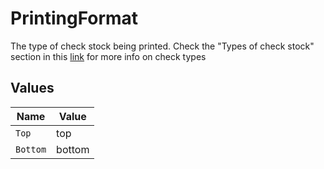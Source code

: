# PrintingFormat

The type of check stock being printed. Check the "Types of check stock" section in this [link](https://support.gusto.com/article/999877761000000/Pay-your-team-by-check) for more info on check types


## Values

| Name     | Value    |
| -------- | -------- |
| `Top`    | top      |
| `Bottom` | bottom   |